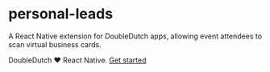 # personal-leads

A React Native extension for DoubleDutch apps, allowing event attendees to scan virtual business cards.

DoubleDutch ❤️ React Native. [Get started](https://doubledutch.github.io/rn/)
